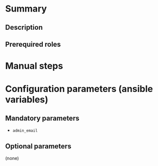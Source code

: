 # Summary

## Description

## Prerequired roles

# Manual steps

# Configuration parameters (ansible variables)

## Mandatory parameters

- `admin_email`

## Optional parameters

(none)
